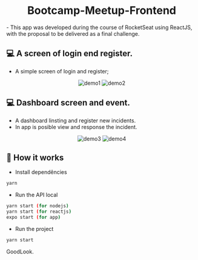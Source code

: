 <h1 align="center">Bootcamp-Meetup-Frontend</h1>
- This app was developed during the course of RocketSeat using ReactJS, with the proposal to be delivered as a final challenge.

## 💻 A screen of login end register.

- A simple screen of login and register;

<p align="center">
<img src="./demo/demo1.gif" alt="demo1" title="demo1">
<img src="./demo/demo2.gif" alt="demo2" title="demo2">
</p>

## 💻 Dashboard screen and event.

- A dashboard linsting and register new incidents.
- In app is posible view and response the incident.

<p align="center">
<img src="./demo/demo3.gif" alt="demo3" title="demo3">
<img src="./demo/demo4.gif" alt="demo4" title="demo4">
</p>

## 🎩 How it works

- Install dependêncies

```sh
yarn
```

- Run the API local

```sh
yarn start (for nodejs)
yarn start (for reactjs)
expo start (for app)
```

- Run the project

```sh
yarn start
```

GoodLook.
